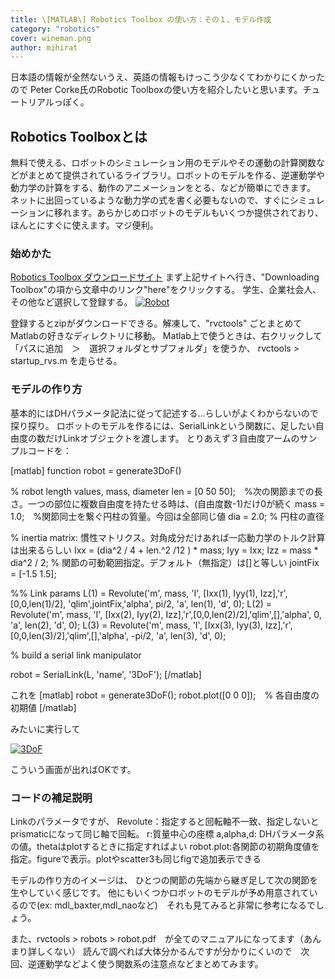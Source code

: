 ```yaml
---
title: \[MATLAB\] Robotics Toolbox の使い方：その１、モデル作成
category: "robotics"
cover: wineman.png
author: mihirat
---
```



日本語の情報が全然ないうえ、英語の情報もけっこう少なくてわかりにくかったので
Peter Corke氏のRobotic Toolboxの使い方を紹介したいと思います。チュートリアルっぽく。

## Robotics Toolboxとは

無料で使える、ロボットのシミュレーション用のモデルやその運動の計算関数などがまとめて提供されているライブラリ。ロボットのモデルを作る、逆運動学や動力学の計算をする、動作のアニメーションをとる、などが簡単にできます。
ネットに出回っているような動力学の式を書く必要もないので、すぐにシミュレーションに移れます。あらかじめロボットのモデルもいくつか提供されており、ほんとにすぐに使えます。マジ便利。

### 始めかた

[Robotics Toolbox ダウンロードサイト](http://petercorke.com/Robotics_Toolbox.html)
まず上記サイトへ行き、"Downloading Toolbox"の項から文章中のリンク"here"をクリックする。
学生、企業社会人、その他など選択して登録する。
[![Robot](http://techeten.xyz/wp-content/uploads/2015/10/Robot-300x137.png)](http://techeten.xyz/wp-content/uploads/2015/10/Robot.png)

登録するとzipがダウンロードできる。解凍して、"rvctools" ごとまとめてMatlabの好きなディレクトリに移動。
Matlab上で使うときは、右クリックして「パスに追加　＞　選択フォルダとサブフォルダ」を使うか、
rvctools > startup_rvs.m を走らせる。

### モデルの作り方

基本的にはDHパラメータ記法に従って記述する…らしいがよくわからないので探り探り。
ロボットのモデルを作るには、SerialLinkという関数に、足したい自由度の数だけLinkオブジェクトを渡します。
とりあえず３自由度アームのサンプルコードを：

[matlab]
function robot = generate3DoF()

% robot length values, mass, diameter
len = [0 50 50];　%次の関節までの長さ。一つの部位に複数自由度を持たせる時は、(自由度数-1)だけ0が続く
mass = 1.0;　%関節同士を繋ぐ円柱の質量。今回は全部同じ値
dia = 2.0; % 円柱の直径

% inertia matrix: 慣性マトリクス。対角成分だけあれば一応動力学のトルク計算は出来るらしい
Ixx = (dia^2 / 4 + len.^2 /12 ) * mass;
Iyy = Ixx;
Izz = mass * dia^2 / 2;
% 関節の可動範囲指定。デフォルト（無指定）は[]と等しい
jointFix = [-1.5 1.5];

%% Link params
L(1) = Revolute('m', mass, 'I', [Ixx(1), Iyy(1), Izz],'r',[0,0,len(1)/2], 'qlim',jointFix,'alpha', pi/2, 'a', len(1), 'd', 0);
L(2) = Revolute('m', mass, 'I', [Ixx(2), Iyy(2), Izz],'r',[0,0,len(2)/2],'qlim',[],'alpha', 0, 'a', len(2), 'd', 0);
L(3) = Revolute('m', mass, 'I', [Ixx(3), Iyy(3), Izz],'r',[0,0,len(3)/2],'qlim',[],'alpha', -pi/2, 'a', len(3), 'd', 0);

% build a serial link manipulator

robot = SerialLink(L, 'name', '3DoF');
[/matlab]

これを
[matlab]
robot = generate3DoF();
robot.plot([0 0 0]);　% 各自由度の初期値
[/matlab]

みたいに実行して

[![3DoF](http://techeten.xyz/wp-content/uploads/2015/10/3DoF-300x251.png)](http://techeten.xyz/wp-content/uploads/2015/10/3DoF.png)

こういう画面が出ればOKです。

### コードの補足説明

Linkのパラメータですが、
Revolute：指定すると回転軸不一致、指定しないとprismaticになって同じ軸で回転。
r:質量中心の座標
a,alpha,d: DHパラメータ系の値。thetaはplotするときに指定すればよい
robot.plot:各関節の初期角度値を指定。figureで表示。plotやscatter3も同じfigで追加表示できる

モデルの作り方のイメージは、
ひとつの関節の先端から継ぎ足して次の関節を生やしていく感じです。
他にもいくつかロボットのモデルが予め用意されているので(ex: mdl_baxter,mdl_naoなど)　それも見てみると非常に参考になるでしょう。

また、rvctools > robots > robot.pdf　が全てのマニュアルになってます（あんまり詳しくない）
読んで調べれば大体分かるんですが分かりにくいので　次回、逆運動学などよく使う関数系の注意点などまとめてみます。